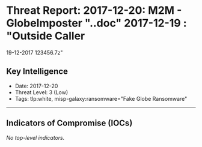 # Threat Report: 2017-12-20: M2M -  GlobeImposter "..doc" 2017-12-19 : "Outside Caller
 19-12-2017 123456.7z"


## Key Intelligence
* Date: 2017-12-20
* Threat Level: 3 (Low)
* Tags: tlp:white, misp-galaxy:ransomware="Fake Globe Ransomware"

---

## Indicators of Compromise (IOCs)
_No top-level indicators._
